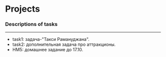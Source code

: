 # Projects
### Descriptions of tasks
--------------------------
* task1: задача-"Такси Рамануджана".
* task2: дополнительная задача про аттракционы.
* HM5: домашнее задание до 17.10.